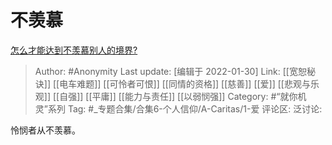 # 不羡慕
[怎么才能达到不羡慕别人的境界?](https://www.zhihu.com/question/473057846/answer/2015663219)

> Author: #Anonymity
> Last update: [编辑于 2022-01-30]
> Link: [[宽恕秘诀]] [[电车难题]] [[可怜者可恨]] [[同情的资格]] [[慈善]] [[爱]] [[悲观与乐观]] [[自强]] [[平庸]] [[能力与责任]] [[以弱悯强]]
> Category: #“就你机灵”系列
> Tag: #_专题合集/合集6-个人信仰/A-Caritas/1-爱
> 评论区:
> 泛讨论:

怜悯者从不羡慕。
